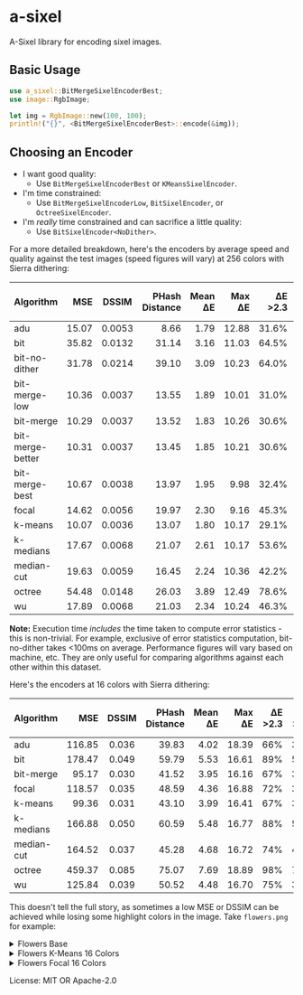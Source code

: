 # a-sixel

A-Sixel library for encoding sixel images.

## Basic Usage

```rust
use a_sixel::BitMergeSixelEncoderBest;
use image::RgbImage;

let img = RgbImage::new(100, 100);
println!("{}", <BitMergeSixelEncoderBest>::encode(&img));
```

## Choosing an Encoder
- I want good quality:
  - Use `BitMergeSixelEncoderBest` or `KMeansSixelEncoder`.
- I'm time constrained:
  - Use `BitMergeSixelEncoderLow`, `BitSixelEncoder`, or `OctreeSixelEncoder`.
- I'm _really_ time constrained and can sacrifice a little quality:
  - Use `BitSixelEncoder<NoDither>`.

For a more detailed breakdown, here's the encoders by average speed and quality against the test
images (speed figures will vary) at 256 colors with Sierra dithering:

| Algorithm        |   MSE | DSSIM  | PHash Distance | Mean ΔE | Max ΔE | ΔE >2.3 | ΔE >5.0 | Execution Time (ms) |
| :--------------- | ----: | :----: | -------------: | ------: | -----: | ------: | ------: | ------------------: |
| adu              | 15.07 | 0.0053 |           8.66 |    1.79 |  12.88 |   31.6% |    4.4% |                1416 |
| bit              | 35.82 | 0.0132 |          31.14 |    3.16 |  11.03 |   64.5% |   15.1% |                 426 |
| bit-no-dither    | 31.78 | 0.0214 |          39.10 |    3.09 |  10.23 |   64.0% |   13.4% |                 274 |
| bit-merge-low    | 10.36 | 0.0037 |          13.55 |    1.89 |  10.01 |   31.0% |    2.2% |                 932 |
| bit-merge        | 10.29 | 0.0037 |          13.52 |    1.83 |  10.26 |   30.6% |    2.2% |                1496 |
| bit-merge-better | 10.31 | 0.0037 |          13.45 |    1.85 |  10.21 |   30.6% |    2.2% |                1275 |
| bit-merge-best   | 10.67 | 0.0038 |          13.97 |    1.95 |   9.98 |   32.4% |    2.2% |                 785 |
| focal            | 14.62 | 0.0056 |          19.97 |    2.30 |   9.16 |   45.3% |    3.3% |                2428 |
| k-means          | 10.07 | 0.0036 |          13.07 |    1.80 |  10.17 |   29.1% |    2.2% |                2996 |
| k-medians        | 17.67 | 0.0068 |          21.07 |    2.61 |  10.17 |   53.6% |    5.1% |                7305 |
| median-cut       | 19.63 | 0.0059 |          16.45 |    2.24 |  10.36 |   42.2% |    5.9% |                 692 |
| octree           | 54.48 | 0.0148 |          26.03 |    3.89 |  12.49 |   78.6% |   25.4% |                 682 |
| wu               | 17.89 | 0.0068 |          21.03 |    2.34 |  10.24 |   46.3% |    5.1% |                1853 |

**Note:** Execution time _includes_ the time taken to compute error statistics - this is
non-trivial. For example, exclusive of error statistics computation, bit-no-dither takes <100ms on
average. Performance figures will vary based on machine, etc. They are only useful for comparing
algorithms against each other within this dataset.

Here's the encoders at 16 colors with Sierra dithering:

| Algorithm  |    MSE | DSSIM | PHash Distance | Mean ΔE | Max ΔE | ΔE >2.3 | ΔE >5.0 | Execution Time (ms) |
| :--------- | -----: | :---: | -------------: | ------: | -----: | ------: | ------: | ------------------: |
| adu        | 116.85 | 0.036 |          39.83 |    4.02 |  18.39 |     66% |     33% |                 332 |
| bit        | 178.47 | 0.049 |          59.79 |    5.53 |  16.61 |     89% |     51% |                 307 |
| bit-merge  |  95.17 | 0.030 |          41.52 |    3.95 |  16.16 |     67% |     31% |                 712 |
| focal      | 118.57 | 0.035 |          48.59 |    4.36 |  16.88 |     72% |     34% |                2150 |
| k-means    |  99.36 | 0.031 |          43.10 |    3.99 |  16.41 |     67% |     31% |                 637 |
| k-medians  | 166.88 | 0.050 |          60.59 |    5.48 |  16.77 |     88% |     52% |                5447 |
| median-cut | 164.52 | 0.037 |          45.28 |    4.68 |  16.72 |     74% |     42% |                 374 |
| octree     | 459.37 | 0.085 |          75.07 |    7.69 |  18.89 |     98% |     74% |                 446 |
| wu         | 125.84 | 0.039 |          50.52 |    4.48 |  16.70 |     75% |     39% |                 906 |



This doesn't tell the full story, as sometimes a low MSE or DSSIM can be achieved while losing some
highlight colors in the image. Take `flowers.png` for example:

<details> <summary>Flowers Base</summary>
<img src="test_images/flowers.png" />
</details>

<details> <summary>Flowers K-Means 16 Colors</summary>

This preserves the grey shades that make up the image well, but completely loses the blue of the
flowers at the base of the trees.

- MSE: 3.23
- DSSIM: 0.0020
- PHash Distance: 10
- Mean ΔE: 1.42
- Max ΔE: 11.49
- ΔE >2.3: 14%
- ΔE >5.0: 0%

<img src="example_images/flowers-k-means-16.png" />
</details>

<details> <summary>Flowers Focal 16 Colors</summary>

- MSE: 9.15
- DSSIM: 0.0091
- PHash Distance: 16
- Mean ΔE: 2.10
- Max ΔE: 9.23
- ΔE >2.3: 38%
- ΔE >5.0: 2% 

This sacrifices some differentiation between shades of grey, but preserves the blue of the flowers.

<img src="example_images/flowers-focal-16.png" />
</details>

License: MIT OR Apache-2.0